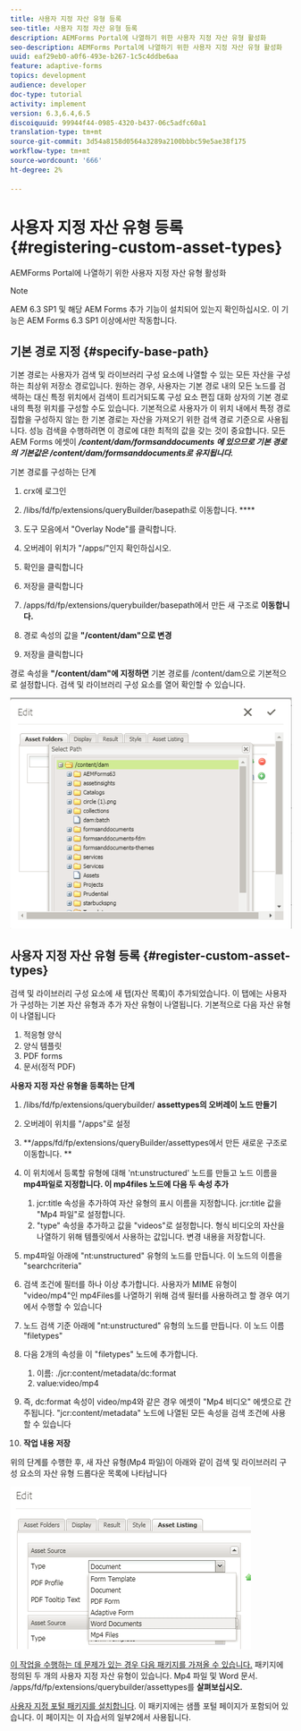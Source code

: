 ```yaml
---
title: 사용자 지정 자산 유형 등록
seo-title: 사용자 지정 자산 유형 등록
description: AEMForms Portal에 나열하기 위한 사용자 지정 자산 유형 활성화
seo-description: AEMForms Portal에 나열하기 위한 사용자 지정 자산 유형 활성화
uuid: eaf29eb0-a0f6-493e-b267-1c5c4ddbe6aa
feature: adaptive-forms
topics: development
audience: developer
doc-type: tutorial
activity: implement
version: 6.3,6.4,6.5
discoiquuid: 99944f44-0985-4320-b437-06c5adfc60a1
translation-type: tm+mt
source-git-commit: 3d54a8158d0564a3289a2100bbbc59e5ae38f175
workflow-type: tm+mt
source-wordcount: '666'
ht-degree: 2%

---
```



# 사용자 지정 자산 유형 등록 {#registering-custom-asset-types}

AEMForms Portal에 나열하기 위한 사용자 지정 자산 유형 활성화

>[!NOTE]
>
>AEM 6.3 SP1 및 해당 AEM Forms 추가 기능이 설치되어 있는지 확인하십시오. 이 기능은 AEM Forms 6.3 SP1 이상에서만 작동합니다.

## 기본 경로 지정 {#specify-base-path}

기본 경로는 사용자가 검색 및 라이브러리 구성 요소에 나열할 수 있는 모든 자산을 구성하는 최상위 저장소 경로입니다. 원하는 경우, 사용자는 기본 경로 내의 모든 노드를 검색하는 대신 특정 위치에서 검색이 트리거되도록 구성 요소 편집 대화 상자의 기본 경로 내의 특정 위치를 구성할 수도 있습니다. 기본적으로 사용자가 이 위치 내에서 특정 경로 집합을 구성하지 않는 한 기본 경로는 자산을 가져오기 위한 검색 경로 기준으로 사용됩니다. 성능 검색을 수행하려면 이 경로에 대한 최적의 값을 갖는 것이 중요합니다. 모든 AEM Forms 에셋이 **_/content/dam/formsanddocuments_** **_에 있으므로 기본 경로의 기본값은 /content/dam/formsanddocuments로 유지됩니다._**

기본 경로를 구성하는 단계

1. crx에 로그인
1. /libs/fd/fp/extensions/queryBuilder/basepath로 이동합니다. ****

1. 도구 모음에서 &quot;Overlay Node&quot;를 클릭합니다.
1. 오버레이 위치가 &quot;/apps/&quot;인지 확인하십시오.
1. 확인을 클릭합니다
1. 저장을 클릭합니다
1. /apps/fd/fp/extensions/querybuilder/basepath에서 만든 새 구조로 **이동합니다.**

1. 경로 속성의 값을 **&quot;/content/dam&quot;으로 변경**
1. 저장을 클릭합니다

경로 속성을 **&quot;/content/dam&quot;에 지정하면** 기본 경로를 /content/dam으로 기본적으로 설정합니다. 검색 및 라이브러리 구성 요소를 열어 확인할 수 있습니다.

![바세패스](assets/basepath.png)

## 사용자 지정 자산 유형 등록 {#register-custom-asset-types}

검색 및 라이브러리 구성 요소에 새 탭(자산 목록)이 추가되었습니다. 이 탭에는 사용자가 구성하는 기본 자산 유형과 추가 자산 유형이 나열됩니다. 기본적으로 다음 자산 유형이 나열됩니다

1. 적응형 양식
1. 양식 템플릿
1. PDF forms
1. 문서(정적 PDF)

**사용자 지정 자산 유형을 등록하는 단계**

1. /libs/fd/fp/extensions/querybuilder/ **assettypes의 오버레이 노드 만들기**

1. 오버레이 위치를 &quot;/apps&quot;로 설정
1. **/apps/fd/fp/extensions/queryBuilder/assettypes에서 만든 새로운 구조로 이동합니다. **

1. 이 위치에서 등록할 유형에 대해 &#39;nt:unstructured&#39; 노드를 만들고 노드 이름을 **mp4파일로 지정합니다. 이 mp4files 노드에 다음 두 속성 추가**

   1. jcr:title 속성을 추가하여 자산 유형의 표시 이름을 지정합니다. jcr:title 값을 &quot;Mp4 파일&quot;로 설정합니다.
   1. &quot;type&quot; 속성을 추가하고 값을 &quot;videos&quot;로 설정합니다. 형식 비디오의 자산을 나열하기 위해 템플릿에서 사용하는 값입니다. 변경 내용을 저장합니다.

1. mp4파일 아래에 &quot;nt:unstructured&quot; 유형의 노드를 만듭니다. 이 노드의 이름을 &quot;searchcriteria&quot;
1. 검색 조건에 필터를 하나 이상 추가합니다. 사용자가 MIME 유형이 &quot;video/mp4&quot;인 mp4Files를 나열하기 위해 검색 필터를 사용하려고 할 경우 여기에서 수행할 수 있습니다
1. 노드 검색 기준 아래에 &quot;nt:unstructured&quot; 유형의 노드를 만듭니다. 이 노드 이름 &quot;filetypes&quot;
1. 다음 2개의 속성을 이 &quot;filetypes&quot; 노드에 추가합니다.

   1. 이름: ./jcr:content/metadata/dc:format
   1. value:video/mp4

1. 즉, dc:format 속성이 video/mp4와 같은 경우 에셋이 &quot;Mp4 비디오&quot; 에셋으로 간주됩니다. &quot;jcr:content/metadata&quot; 노드에 나열된 모든 속성을 검색 조건에 사용할 수 있습니다

1. **작업 내용 저장**

위의 단계를 수행한 후, 새 자산 유형(Mp4 파일)이 아래와 같이 검색 및 라이브러리 구성 요소의 자산 유형 드롭다운 목록에 나타납니다

![mp4files](assets/mp4files.png)

[이 작업을 수행하는 데 문제가 있는 경우 다음 패키지를 가져올 수 있습니다.](assets/assettypeskt1.zip) 패키지에 정의된 두 개의 사용자 지정 자산 유형이 있습니다. Mp4 파일 및 Word 문서. /apps/fd/fp/extensions/querybuilder/assettypes를 **살펴보십시오.**

[사용자 지정 포털 패키지를 설치합니다](assets/customportalpage.zip). 이 패키지에는 샘플 포털 페이지가 포함되어 있습니다. 이 페이지는 이 자습서의 일부2에서 사용됩니다.


